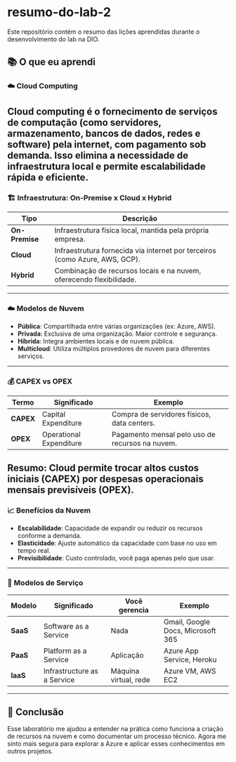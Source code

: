 # resumo-do-lab-2
Este repositório contém o resumo das lições aprendidas durante o desenvolvimento do lab na DIO.
## 📚 O que eu aprendi

### ☁️ Cloud Computing

Cloud computing é o fornecimento de serviços de computação (como servidores, armazenamento, bancos de dados, redes e software) pela internet, com pagamento sob demanda. Isso elimina a necessidade de infraestrutura local e permite escalabilidade rápida e eficiente.
---
### 🏗️ Infraestrutura: On-Premise x Cloud x Hybrid

| Tipo           | Descrição |
|----------------|-----------|
| **On-Premise** | Infraestrutura física local, mantida pela própria empresa. |
| **Cloud**      | Infraestrutura fornecida via internet por terceiros (como Azure, AWS, GCP). |
| **Hybrid**     | Combinação de recursos locais e na nuvem, oferecendo flexibilidade. |

---
### ☁️ Modelos de Nuvem

- **Pública**: Compartilhada entre várias organizações (ex: Azure, AWS).
- **Privada**: Exclusiva de uma organização. Maior controle e segurança.
- **Híbrida**: Integra ambientes locais e de nuvem pública.
- **Multicloud**: Utiliza múltiplos provedores de nuvem para diferentes serviços.
---
### 💰 CAPEX vs OPEX

| Termo  | Significado | Exemplo |
|--------|-------------|---------|
| **CAPEX** | Capital Expenditure | Compra de servidores físicos, data centers. |
| **OPEX**  | Operational Expenditure | Pagamento mensal pelo uso de recursos na nuvem. |
**Resumo**: Cloud permite trocar altos custos iniciais (CAPEX) por despesas operacionais mensais previsíveis (OPEX).
---
### 📈 Benefícios da Nuvem
- **Escalabilidade**: Capacidade de expandir ou reduzir os recursos conforme a demanda.
- **Elasticidade**: Ajuste automático da capacidade com base no uso em tempo real.
- **Previsibilidade**: Custo controlado, você paga apenas pelo que usar.
---
### 🧩 Modelos de Serviço

| Modelo | Significado | Você gerencia | Exemplo |
|--------|-------------|----------------|---------|
| **SaaS** | Software as a Service | Nada | Gmail, Google Docs, Microsoft 365 |
| **PaaS** | Platform as a Service | Aplicação | Azure App Service, Heroku |
| **IaaS** | Infrastructure as a Service | Máquina virtual, rede | Azure VM, AWS EC2 |
---

## 🚀 Conclusão

Esse laboratório me ajudou a entender na prática como funciona a criação de recursos na nuvem e como documentar um processo técnico. Agora me sinto mais segura para explorar a Azure e aplicar esses conhecimentos em outros projetos.
